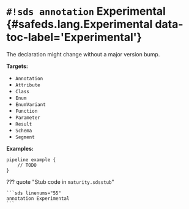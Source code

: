 # `#!sds annotation` Experimental {#safeds.lang.Experimental data-toc-label='Experimental'}

The declaration might change without a major version bump.

**Targets:**

- `Annotation`
- `Attribute`
- `Class`
- `Enum`
- `EnumVariant`
- `Function`
- `Parameter`
- `Result`
- `Schema`
- `Segment`

**Examples:**

```sds
pipeline example {
    // TODO
}
```

??? quote "Stub code in `maturity.sdsstub`"

    ```sds linenums="55"
    annotation Experimental
    ```
